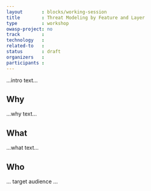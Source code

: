 ```yaml
---
layout       : blocks/working-session
title        : Threat Modeling by Feature and Layer
type         : workshop
owasp-project: no
track        :
technology   :
related-to   :
status       : draft
organizers   :
participants :
---
```


...intro text...

## Why

...why text...

## What

...what text...

## Who

... target audience ...